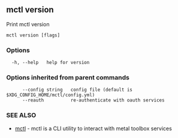 [Auto generated by spf13/cobra]: <>

## mctl version

Print mctl version

```
mctl version [flags]
```

### Options

```
  -h, --help   help for version
```

### Options inherited from parent commands

```
      --config string   config file (default is $XDG_CONFIG_HOME/mctl/config.yml)
      --reauth          re-authenticate with oauth services
```

### SEE ALSO

* [mctl](mctl.md)	 - mctl is a CLI utility to interact with metal toolbox services

